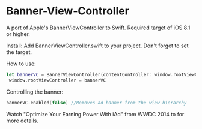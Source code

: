# Banner-View-Controller

A port of Apple's BannerViewController to Swift. Required target of iOS 8.1 or higher.

Install:
Add BannerViewController.swift to your project. Don't forget to set the target.

How to use:

```swift
let bannerVC = BannerViewController(contentController: window.rootViewController)
 window.rootViewController = bannerVC
```

Controlling the banner:

```swift
bannerVC.enabled(false) //Removes ad banner from the view hierarchy 
```


Watch "Optimize Your Earning Power With iAd" from WWDC 2014 to for more details.
